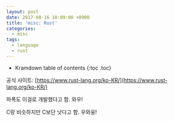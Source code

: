 ```yaml
---
layout: post
date: 2017-08-16 10:09:00 +0900
title: 'misc: Rust'
categories:
  - misc
tags:
  - language
  - rust
---
```


* Kramdown table of contents
{:toc .toc}

공식 사이트: [https://www.rust-lang.org/ko-KR/](https://www.rust-lang.org/ko-KR/)

파폭도 이걸로 개발했다고 함. 와우!

C랑 비슷하지만 C보단 낫다고 함. 우와웅!
